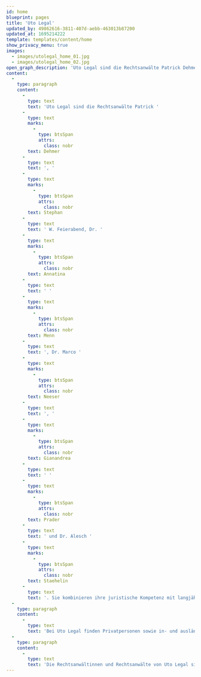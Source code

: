 ```yaml
---
id: home
blueprint: pages
title: 'Uto Legal'
updated_by: 49862616-3811-407d-aebb-463013b87200
updated_at: 1695214222
template: templates/content/home
show_privacy_menu: true
images:
  - images/utolegal_home_01.jpg
  - images/utolegal_home_02.jpg
open_graph_description: 'Uto Legal sind die Rechtsanwälte Patrick Dehmer, Stephan W. Feierabend, Dr. Annatina Menn, Dr. Marco Neeser, Gianandrea Prader und Dr. Alesch Staehelin. Sie kombinieren ihre juristische Kompetenz mit langjähriger Erfahrung und fundierten branchenspezifischen Kenntnissen. Im Interesse ihrer Klientinnen und Klienten streben sie stets nach massgeschneiderten, effizienten und kreativen Lösungen. Persönlich, leidenschaftlich und auf den Punkt.'
content:
  -
    type: paragraph
    content:
      -
        type: text
        text: 'Uto Legal sind die Rechtsanwälte Patrick '
      -
        type: text
        marks:
          -
            type: btsSpan
            attrs:
              class: nobr
        text: Dehmer
      -
        type: text
        text: ', '
      -
        type: text
        marks:
          -
            type: btsSpan
            attrs:
              class: nobr
        text: Stephan
      -
        type: text
        text: ' W. Feierabend, Dr. '
      -
        type: text
        marks:
          -
            type: btsSpan
            attrs:
              class: nobr
        text: Annatina
      -
        type: text
        text: ' '
      -
        type: text
        marks:
          -
            type: btsSpan
            attrs:
              class: nobr
        text: Menn
      -
        type: text
        text: ', Dr. Marco '
      -
        type: text
        marks:
          -
            type: btsSpan
            attrs:
              class: nobr
        text: Neeser
      -
        type: text
        text: ', '
      -
        type: text
        marks:
          -
            type: btsSpan
            attrs:
              class: nobr
        text: Gianandrea
      -
        type: text
        text: ' '
      -
        type: text
        marks:
          -
            type: btsSpan
            attrs:
              class: nobr
        text: Prader
      -
        type: text
        text: ' und Dr. Alesch '
      -
        type: text
        marks:
          -
            type: btsSpan
            attrs:
              class: nobr
        text: Staehelin
      -
        type: text
        text: '. Sie kombinieren ihre juristische Kompetenz mit langjähriger Erfahrung und fundierten branchenspezifischen Kenntnissen. Im Interesse ihrer Klientinnen und Klienten streben sie stets nach massgeschneiderten, effizienten und kreativen Lösungen. Persönlich, leidenschaftlich und auf den Punkt.'
  -
    type: paragraph
    content:
      -
        type: text
        text: 'Bei Uto Legal finden Privatpersonen sowie in- und ausländische Unternehmen diverser Branchen, insbesondere der Kultur- und Kreativwirtschaft, der Medien-, Unterhaltungs- und Kommunikationsbranche sowie der Tech-, IT-, Telekom- und Daten-Industrie, bei allen rechtlichen Fragen Unterstützung.'
  -
    type: paragraph
    content:
      -
        type: text
        text: 'Die Rechtsanwältinnen und Rechtsanwälte von Uto Legal sind beratend und prozessierend tätig und vor allen Schweizer Zivil-, Straf- und Verwaltungsgerichten zugelassen. Bei Bedarf können sie auf ein nationales und internationales Netzwerk von weiteren spezialisierten Rechtsanwältinnen und Rechtsanwälten, Steuerexpert/innen sowie sonstigen Dienstleistern zurückgreifen.'
---
```

